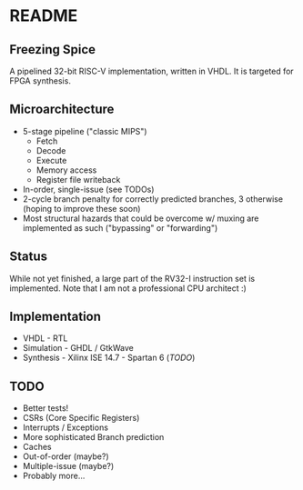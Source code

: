 README
======

Freezing Spice
--------------
A pipelined 32-bit RISC-V implementation, written in VHDL.  It is targeted for FPGA synthesis.

Microarchitecture
-----------------
+ 5-stage pipeline ("classic MIPS")
  + Fetch
  + Decode
  + Execute
  + Memory access
  + Register file writeback
+ In-order, single-issue (see TODOs)
+ 2-cycle branch penalty for correctly predicted branches, 3 otherwise (hoping to improve these soon)
+ Most structural hazards that could be overcome w/ muxing are implemented as such ("bypassing" or "forwarding")

Status
------
While not yet finished, a large part of the RV32-I instruction set is implemented.  Note that I am not a professional CPU architect :)

Implementation
--------------
+ VHDL - RTL
+ Simulation - GHDL / GtkWave
+ Synthesis - Xilinx ISE 14.7 - Spartan 6 (*TODO*)

TODO
----
+ Better tests!
+ CSRs (Core Specific Registers)
+ Interrupts / Exceptions
+ More sophisticated Branch prediction
+ Caches
+ Out-of-order (maybe?)
+ Multiple-issue (maybe?)
+ Probably more...
